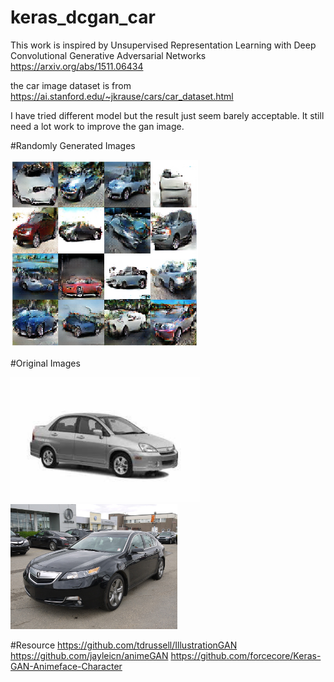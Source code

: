 # keras_dcgan_car

This work is inspired by Unsupervised Representation Learning with Deep Convolutional Generative Adversarial Networks
https://arxiv.org/abs/1511.06434

the car image dataset is from https://ai.stanford.edu/~jkrause/cars/car_dataset.html

I have tried different model but the result just seem barely acceptable. It still need a lot work to improve the gan image.

#Randomly Generated Images

<img src="https://github.com/johnnyjana730/keras_dcgan_car/blob/master/train_record/generateimage/10980_image.png" height="300">

#Original Images

<img src="https://github.com/johnnyjana730/keras_dcgan_car/blob/master/train_record/00001.jpg" height="200">
<img src="https://github.com/johnnyjana730/keras_dcgan_car/blob/master/train_record/00002_test.jpg" height="200">

#Resource
https://github.com/tdrussell/IllustrationGAN
https://github.com/jayleicn/animeGAN
https://github.com/forcecore/Keras-GAN-Animeface-Character

